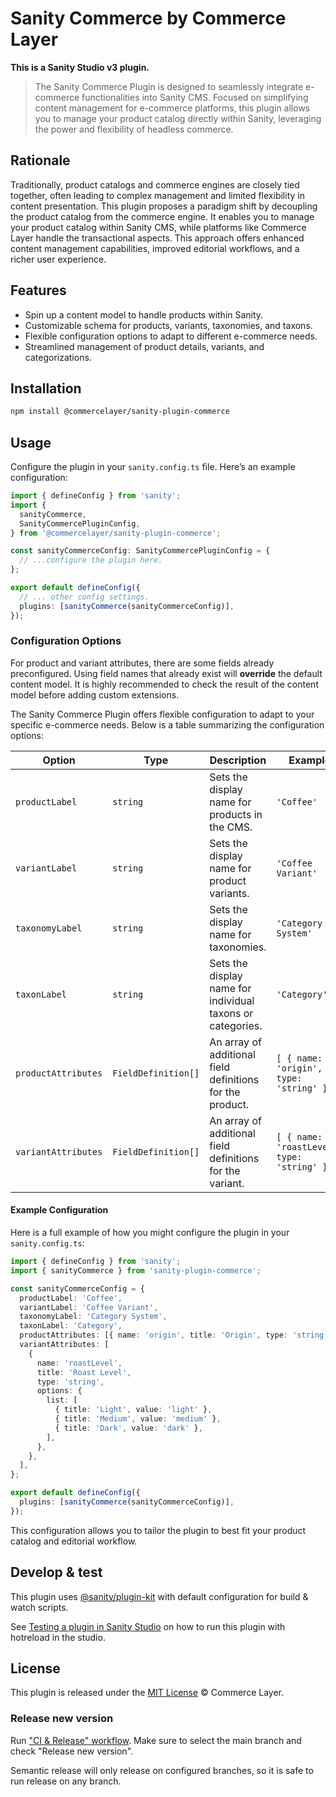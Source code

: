 # Sanity Commerce by Commerce Layer

**This is a **Sanity Studio v3** plugin.**

> The Sanity Commerce Plugin is designed to seamlessly integrate e-commerce functionalities into Sanity CMS. Focused on simplifying content management for e-commerce platforms, this plugin allows you to manage your product catalog directly within Sanity, leveraging the power and flexibility of headless commerce.

## Rationale

Traditionally, product catalogs and commerce engines are closely tied together, often leading to complex management and limited flexibility in content presentation. This plugin proposes a paradigm shift by decoupling the product catalog from the commerce engine. It enables you to manage your product catalog within Sanity CMS, while platforms like Commerce Layer handle the transactional aspects. This approach offers enhanced content management capabilities, improved editorial workflows, and a richer user experience.

## Features

- Spin up a content model to handle products within Sanity.
- Customizable schema for products, variants, taxonomies, and taxons.
- Flexible configuration options to adapt to different e-commerce needs.
- Streamlined management of product details, variants, and categorizations.

## Installation

```sh
npm install @commercelayer/sanity-plugin-commerce
```

## Usage

Configure the plugin in your `sanity.config.ts` file. Here’s an example configuration:

```typescript
import { defineConfig } from 'sanity';
import {
  sanityCommerce,
  SanityCommercePluginConfig,
} from '@commercelayer/sanity-plugin-commerce';

const sanityCommerceConfig: SanityCommercePluginConfig = {
  // ...configure the plugin here.
};

export default defineConfig({
  // ... other config settings.
  plugins: [sanityCommerce(sanityCommerceConfig)],
});
```

### Configuration Options

For product and variant attributes, there are some fields already preconfigured. Using field names that already exist will **override** the default content model. It is highly recommended to check the result of the content model before adding custom extensions.

The Sanity Commerce Plugin offers flexible configuration to adapt to your specific e-commerce needs. Below is a table summarizing the configuration options:

| Option              | Type                | Description                                                | Example                                      |
| ------------------- | ------------------- | ---------------------------------------------------------- | -------------------------------------------- |
| `productLabel`      | `string`            | Sets the display name for products in the CMS.             | `'Coffee'`                                   |
| `variantLabel`      | `string`            | Sets the display name for product variants.                | `'Coffee Variant'`                           |
| `taxonomyLabel`     | `string`            | Sets the display name for taxonomies.                      | `'Category System'`                          |
| `taxonLabel`        | `string`            | Sets the display name for individual taxons or categories. | `'Category'`                                 |
| `productAttributes` | `FieldDefinition[]` | An array of additional field definitions for the product.  | `[ { name: 'origin', type: 'string' } ]`     |
| `variantAttributes` | `FieldDefinition[]` | An array of additional field definitions for the variant.  | `[ { name: 'roastLevel', type: 'string' } ]` |

#### Example Configuration

Here is a full example of how you might configure the plugin in your `sanity.config.ts`:

```typescript
import { defineConfig } from 'sanity';
import { sanityCommerce } from 'sanity-plugin-commerce';

const sanityCommerceConfig = {
  productLabel: 'Coffee',
  variantLabel: 'Coffee Variant',
  taxonomyLabel: 'Category System',
  taxonLabel: 'Category',
  productAttributes: [{ name: 'origin', title: 'Origin', type: 'string' }],
  variantAttributes: [
    {
      name: 'roastLevel',
      title: 'Roast Level',
      type: 'string',
      options: {
        list: [
          { title: 'Light', value: 'light' },
          { title: 'Medium', value: 'medium' },
          { title: 'Dark', value: 'dark' },
        ],
      },
    },
  ],
};

export default defineConfig({
  plugins: [sanityCommerce(sanityCommerceConfig)],
});
```

This configuration allows you to tailor the plugin to best fit your product catalog and editorial workflow.

## Develop & test

This plugin uses [@sanity/plugin-kit](https://github.com/sanity-io/plugin-kit)
with default configuration for build & watch scripts.

See [Testing a plugin in Sanity Studio](https://github.com/sanity-io/plugin-kit#testing-a-plugin-in-sanity-studio)
on how to run this plugin with hotreload in the studio.

## License

This plugin is released under the [MIT License](LICENSE) © Commerce Layer.

### Release new version

Run ["CI & Release" workflow](TODO/actions/workflows/main.yml).
Make sure to select the main branch and check "Release new version".

Semantic release will only release on configured branches, so it is safe to run release on any branch.
